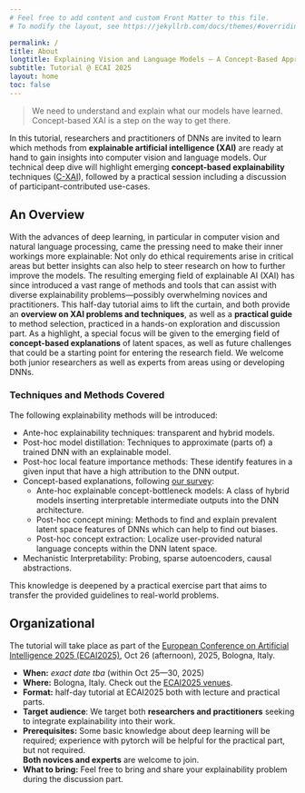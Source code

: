 ```yaml
---
# Feel free to add content and custom Front Matter to this file.
# To modify the layout, see https://jekyllrb.com/docs/themes/#overriding-theme-defaults

permalink: /
title: About
longtitle: Explaining Vision and Language Models — A Concept-Based Approach
subtitle: Tutorial @ ECAI 2025
layout: home
toc: false
---
```


> We need to understand and explain what our models have learned. Concept-based XAI is a step on the way to get there.


In this tutorial, researchers and practitioners of DNNs are invited to learn
which methods from **explainable artificial intelligence (XAI)** are ready at hand
to gain insights into computer vision and language models.
Our technical deep dive will highlight emerging **concept-based explainability** techniques ([C-XAI](https://arxiv.org/abs/2409.13456)),
followed by a practical session including a discussion of participant-contributed use-cases.


## An Overview
With the advances of deep learning, in particular in computer vision and natural
language processing, came the pressing need to make their inner workings more
explainable: Not only do ethical requirements arise in critical areas but better insights
can also help to steer research on how to further improve the models. The resulting
emerging field of explainable AI (XAI) has since introduced a vast range of methods
and tools that can assist with diverse explainability problems—possibly overwhelming
novices and practitioners.
This half-day tutorial aims to lift the curtain, and both provide an **overview on XAI
problems and techniques**, as well as a **practical guide** to method selection, practiced in
a hands-on exploration and discussion part. As a highlight, a special focus will be given
to the emerging field of **concept-based explanations** of latent spaces, as well as future
challenges that could be a starting point for entering the research field. We welcome
both junior researchers as well as experts from areas using or developing DNNs.


### Techniques and Methods Covered
The following explainability methods will be introduced:

+ Ante-hoc explainability techniques: transparent and hybrid models.
+ Post-hoc model distillation: Techniques to approximate (parts of) a trained DNN with an
explainable model.
+ Post-hoc local feature importance methods: These identify features in a given input that have
a high attribution to the DNN output.
+ Concept-based explanations, following [our survey](https://arxiv.org/abs/2409.13456):
  - Ante-hoc explainable concept-bottleneck models: A class of hybrid models inserting interpretable intermediate outputs into the DNN architecture.
  - Post-hoc concept mining: Methods to find and explain prevalent latent space features of
DNNs which can help to find out biases.
  - Post-hoc concept extraction: Localize user-provided natural language concepts within the DNN latent space.
+ Mechanistic Interpretability: Probing, sparse autoencoders, causal abstractions.

This knowledge is deepened by a practical exercise part that aims to transfer the provided guidelines to real-world problems.

## Organizational
The tutorial will take place as part of the [European Conference on Artificial Intelligence 2025 (ECAI2025)](https://ecai2025.eu), Oct 26 (afternoon), 2025, Bologna, Italy.

- **When:** *exact date tba* (within Oct 25—30, 2025) <!-- TODO-->
- **Where:** Bologna, Italy. Check out the [ECAI2025 venues](https://ecai2025.org/venues/).
- **Format:** half-day tutorial at ECAI2025 both with lecture and practical parts.
- **Target audience**: We target both **researchers and practitioners** seeking to integrate explainability into their work.
- **Prerequisites:** Some basic knowledge about deep learning will be required; experience with pytorch will be helpful for the practical part, but not required.  
  **Both novices and experts** are welcome to join.
- **What to bring:** Feel free to bring and share your  explainability problem during the discussion part.

